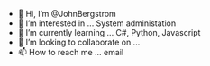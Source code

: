 - 👋 Hi, I’m @JohnBergstrom
- 👀 I’m interested in ... System administation
- 🌱 I’m currently learning ... C#, Python, Javascript
- 💞️ I’m looking to collaborate on ...
- 📫 How to reach me ... email

<!---
JohnBergstrom/JohnBergstrom is a ✨ special ✨ repository because its `README.md` (this file) appears on your GitHub profile.
You can click the Preview link to take a look at your changes.
--->
